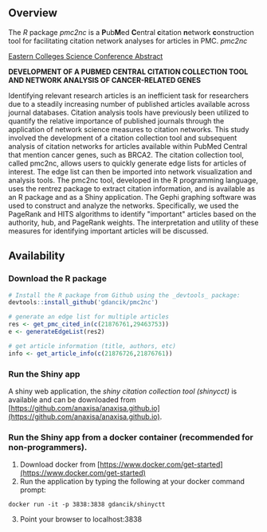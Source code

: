 ## Overview

The _R_ package _pmc2nc_ is a **P**ub**M**ed **C**entral **c**itation **n**etwork **c**onstruction tool for facilitating citation network analyses for articles in PMC.  _pmc2nc_

[Eastern Colleges Science Conference Abstract](http://www.ecsc1.org/2019.html)


**DEVELOPMENT OF A PUBMED CENTRAL CITATION COLLECTION TOOL AND NETWORK ANALYSIS OF CANCER-RELATED GENES**

Identifying relevant research articles is an inefficient task for researchers due to a steadily increasing
number of published articles available across journal databases. Citation analysis tools have previously
been utilized to quantify the relative importance of published journals through the application of network
science measures to citation networks. This study involved the development of a citation collection tool
and subsequent analysis of citation networks for articles available within PubMed Central that mention
cancer genes, such as BRCA2. The citation collection tool, called pmc2nc, allows users to quickly
generate edge lists for articles of interest. The edge list can then be imported into network visualization
and analysis tools. The pmc2nc tool, developed in the R programming language, uses the rentrez package
to extract citation information, and is available as an R package and as a Shiny application. The Gephi
graphing software was used to construct and analyze the networks. Specifically, we used the PageRank
and HITS algorithms to identify "important" articles based on the authority, hub, and PageRank weights.
The interpretation and utility of these measures for identifying important articles will be discussed.


## Availability ##

### Download the R package
```R
# Install the R package from Github using the _devtools_ package:
devtools::install_github('gdancik/pmc2nc')

# generate an edge list for multiple articles
res <- get_pmc_cited_in(c(21876761,29463753))
e <- generateEdgeList(res2)

# get article information (title, authors, etc)
info <- get_article_info(c(21876726,21876761))
```

### Run the Shiny app
A shiny web application, the _shiny citation collection tool (shinycct)_ is available and can be downloaded from [https://github.com/anaxisa/anaxisa.github.io](https://github.com/anaxisa/anaxisa.github.io).

### Run the Shiny app from a docker container (recommended for non-programmers).
1. Download docker from [https://www.docker.com/get-started](https://www.docker.com/get-started)
2. Run the application by typing the following at your docker command prompt:
```
docker run -it -p 3838:3838 gdancik/shinyctt
```
3. Point your browser to localhost:3838
